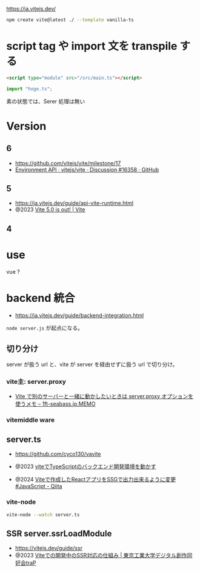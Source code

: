 https://ja.vitejs.dev/

```sh
npm create vite@latest ./ --template vanilla-ts
```

# script tag や import 文を transpile する

```html
<script type="module" src="/src/main.ts"></script>
```

```js
import "hoge.ts";
```

素の状態では、Serer 処理は無い

# Version

## 6

- https://github.com/vitejs/vite/milestone/17
- [Environment API · vitejs/vite · Discussion #16358 · GitHub](https://github.com/vitejs/vite/discussions/16358)

## 5

- https://ja.vitejs.dev/guide/api-vite-runtime.html
- @2023 [Vite 5.0 is out! | Vite](https://vitejs.dev/blog/announcing-vite5?ref=storybookblog.ghost.io)

## 4

# use

vue ?

# backend 統合

- https://ja.vitejs.dev/guide/backend-integration.html

`node server.js` が起点になる。

## 切り分け

server が扱う url と、vite が server を経由せずに扱う url で切り分け。

### vite主: server.proxy

- [Vite で別のサーバーと一緒に動かしたいときは server.proxy オプションを使うメモ &#8211; 1ft-seabass.jp.MEMO](https://www.1ft-seabass.jp/memo/2024/04/06/vite-server-proxy-option-simple/)

### vitemiddle ware


## server.ts

- https://github.com/cyco130/vavite

- @2023 [viteでTypeScriptのバックエンド開発環境を動かす](https://zenn.dev/akinor1ty/articles/a17352d81b67b1)

- @2024 [Viteで作成したReactアプリをSSGで出力出来るように変更 #JavaScript - Qiita](https://qiita.com/otohusan/items/16f8d244859a1f1af46d)

### vite-node

```sh
vite-node --watch server.ts
```

## SSR server.ssrLoadModule

- https://vitejs.dev/guide/ssr
- @2023 [Viteでの開発中のSSR対応の仕組み | 東京工業大学デジタル創作同好会traP ](https://trap.jp/post/1863/)
